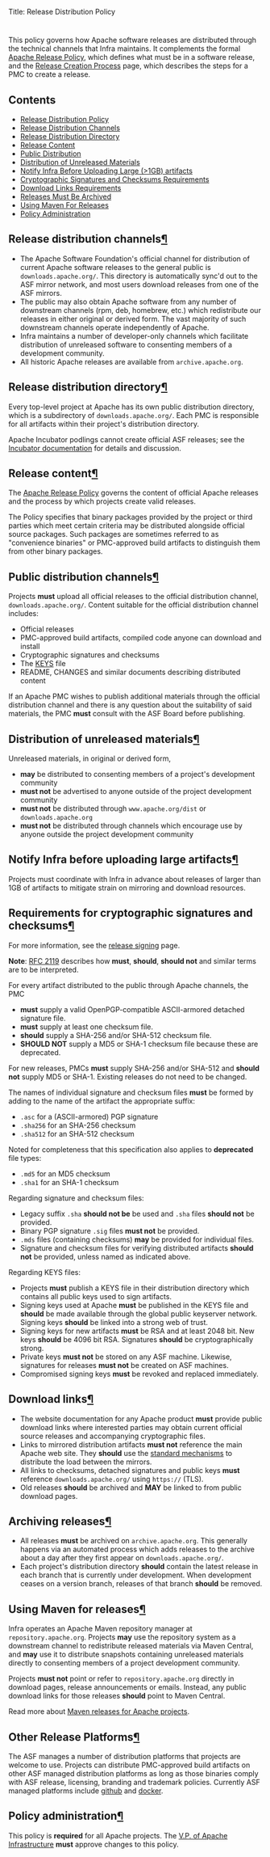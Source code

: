 Title: Release Distribution Policy

<h1 id="policy"> </h1>

This policy governs how Apache software releases are distributed through the technical channels that Infra maintains. It complements the formal <a href="https://www.apache.org/legal/release-policy.html" target="_blank">Apache Release Policy</a>, which defines what must be in a software release, and the [Release Creation Process](release-publishing.html) page, which describes the steps for a PMC to create a release.

<h2 id="links">Contents</h2>

<ul>
<li><a href="#policy">Release Distribution Policy</a></li>
<li><a href="#channels">Release Distribution Channels</a></li>
<li><a href="#dist-dir">Release Distribution Directory</a></li>
<li><a href="#release-content">Release Content</a></li>
<li><a href="#public-distribution">Public Distribution</a></li>
<li><a href="#unreleased">Distribution of Unreleased Materials</a></li>
<li><a href="#heads-up">Notify Infra Before Uploading Large (&gt;1GB) artifacts</a></li>
<li><a href="#sigs-and-sums">Cryptographic Signatures and Checksums Requirements</a></li>
<li><a href="#download-links">Download Links Requirements</a></li>
<li><a href="#archival">Releases Must Be Archived</a></li>
<li><a href="#maven">Using Maven For Releases</a></li>
<li><a href="#administration">Policy Administration</a></li>
</ul>


<h2 id="channels">Release distribution channels<a class="headerlink" href="#channels" title="Permanent link">&para;</a></h2>

  - The Apache Software Foundation's official channel for distribution of current Apache software releases to the general public is `downloads.apache.org/`. This directory is automatically sync'd out to the ASF mirror network, and most users download releases from one of the ASF mirrors.
  - The public may also obtain Apache software from any number of downstream channels (rpm, deb, homebrew, etc.) which redistribute our releases in either original or derived form. The vast majority of such downstream channels operate independently of Apache.
  - Infra maintains a number of developer-only channels which facilitate distribution of unreleased software to consenting members of a development community.
  - All historic Apache releases are available from `archive.apache.org`.
  
<h2 id="dist-dir">Release distribution directory<a class="headerlink" href="#dist-dir" title="Permanent link">&para;</a></h2>

Every top-level project at Apache has its own public distribution directory, which is a subdirectory of `downloads.apache.org/`. Each PMC is responsible for all artifacts within their project's distribution directory.

Apache Incubator podlings cannot create official ASF releases; see the <a href="http://incubator.apache.org/guides/releasemanagement.html" target="_blank">Incubator documentation</a> for details and discussion.

<h2 id="release-content">Release content<a class="headerlink" href="#release-content" title="Permanent link">&para;</a></h2>

The <a href="http://www.apache.org/dev/release#what" target="_blank">Apache Release Policy</a> governs the content of official Apache releases and the process by which projects create valid releases.

The Policy specifies that binary packages provided by the project or third parties which meet certain criteria may be distributed alongside official source packages. Such packages are sometimes referred to as "convenience binaries" or PMC-approved build artifacts to distinguish them from other binary packages.

<h2 id="public-distribution">Public distribution channels<a class="headerlink" href="#public-distribution" title="Permanent link">&para;</a></h2>

Projects **must** upload all official releases to the official distribution channel, `downloads.apache.org/`. Content suitable for the official distribution channel includes:

  - Official releases
  - PMC-approved build artifacts, compiled code anyone can download and install
  - Cryptographic signatures and checksums
  - The <a href="#sigs-and-sums">KEYS</a> file
  - README, CHANGES and similar documents describing distributed content

If an Apache PMC wishes to publish additional materials through the official distribution channel and there is any question about the suitability of said materials, the PMC **must** consult with the ASF Board before publishing.

<h2 id="unreleased">Distribution of unreleased materials<a class="headerlink" href="#unreleased" title="Permanent link">&para;</a></h2>

Unreleased materials, in original or derived form,

  -  **may** be distributed to consenting members of a project's development community
  -  **must not** be advertised to anyone outside of the project development community
  -  **must not** be distributed through `www.apache.org/dist` or `downloads.apache.org`
  -  **must not** be distributed through channels which encourage use by anyone outside the project development community

<h2 id="heads-up">Notify Infra before uploading large artifacts<a class="headerlink" href="#heads-up" title="Permanent link">&para;</a></h2>

Projects must coordinate with Infra in advance about releases of larger than 1GB of artifacts to mitigate strain on mirroring and download resources.

<h2 id="sigs-and-sums">Requirements for cryptographic signatures and checksums<a class="headerlink" href="#sigs-and-sums" title="Permanent link">&para;</a></h2>

For more information, see the <a href="https://www.apache.org/dev/release-signing.html" target="_blank">release signing</a> page.

**Note**: <a href="https://www.ietf.org/rfc/rfc2119.txt" target="_blank">RFC 2119</a> describes how **must**, **should**, **should not** and similar terms are to be interpreted.

For every artifact distributed to the public through Apache channels, the PMC

  - **must** supply a valid OpenPGP-compatible ASCII-armored detached signature file.
  - **must** supply at least one checksum file.
  - **should** supply a SHA-256 and/or SHA-512 checksum file.
  - **SHOULD NOT** supply a MD5 or SHA-1 checksum file because these are deprecated.

For new releases, PMCs **must** supply SHA-256 and/or SHA-512 and **should not** supply MD5 or SHA-1. Existing releases do not need to be changed.

The names of individual signature and checksum files **must** be formed by adding to the name of the artifact the appropriate suffix:

  - `.asc` for a (ASCII-armored) PGP signature
  - `.sha256` for an SHA-256 checksum
  - `.sha512` for an SHA-512 checksum
  
Noted for completeness that this specification also applies to **deprecated** file types:

  - `.md5` for an MD5 checksum
  - `.sha1` for an SHA-1 checksum

Regarding signature and checksum files:

  - Legacy suffix `.sha` **should not be** be used and `.sha` files **should not** be provided.
  - Binary PGP signature `.sig` files **must not** be provided.
  - `.mds` files (containing checksums) **may** be provided for individual files.
  - Signature and checksum files for verifying distributed artifacts **should not** be provided, unless named as indicated above.
  
Regarding KEYS files:

  - Projects **must** publish a KEYS file in their distribution directory which contains all public keys used to sign artifacts.
  - Signing keys used at Apache **must** be published in the KEYS file and **should** be made available through the global public keyserver network. Signing keys **should** be linked into a strong web of trust.
  - Signing keys for new artifacts **must** be RSA and at least 2048 bit. New keys **should** be 4096 bit RSA. Signatures **should** be cryptographically strong.
  - Private keys **must not** be stored on any ASF machine. Likewise, signatures for releases **must not** be created on ASF machines.
  - Compromised signing keys **must** be revoked and replaced immediately.
  
<h2 id="download-links">Download links<a class="headerlink" href="#download-links" title="Permanent link">&para;</a></h2>

  - The website documentation for any Apache product **must** provide public download links where interested parties may obtain current official source releases and accompanying cryptographic files.
  - Links to mirrored distribution artifacts **must not** reference the main Apache web site. They **should** use the [standard mechanisms](how-to-mirror.html) to distribute the load between the mirrors.
  - All links to checksums, detached signatures and public keys **must** reference `downloads.apache.org/` using `https://` (TLS).
  - Old releases **should** be archived and **MAY** be linked to from public download pages.
  
<h2 id="archival">Archiving releases<a class="headerlink" href="#archival" title="Permanent link">&para;</a></h2>

  - All releases **must** be archived on `archive.apache.org`. This generally happens via an automated process which adds releases to the archive about a day after they first appear on `downloads.apache.org/`.
  - Each project's distribution directory **should** contain the latest release in each branch that is currently under development. When development ceases on a version branch, releases of that branch **should** be removed.
  
<h2 id="maven">Using Maven for releases<a class="headerlink" href="#maven" title="Permanent link">&para;</a></h2>

Infra operates an Apache Maven repository manager at `repository.apache.org`. Projects **may** use the repository system as a downstream channel to redistribute released materials via Maven Central, and **may** use it to distribute snapshots containing unreleased materials directly to consenting members of a project development community.

Projects **must not** point or refer to `repository.apache.org` directly in download pages, release announcements or emails. Instead, any public download links for those releases **should** point to Maven Central.

Read more about [Maven releases for Apache projects](publishing-maven-artifacts.html).

<h2 id="other-platforms">Other Release Platforms<a class="headerlink" href="#other-platforms" title="Permanent link">&para;</a></h2>

The ASF manages a number of distribution platforms that projects are welcome to use. Projects can distribute PMC-approved build artifacts on other ASF managed distribution platforms as long as those binaries comply with ASF release, licensing, branding and trademark policies. Currently ASF managed platforms include <a href="https://github.com/apache" target="_blank">github</a> and <a href="https://hub.docker.com/u/apache" target="_blank">docker</a>.

<h2 id="administration">Policy administration<a class="headerlink" href="#administration" title="Permanent link">&para;</a></h2>

This policy is **required** for all Apache projects. The <a href="https://whimsy.apache.org/foundation/orgchart/vp-infra" target="_blank">V.P. of Apache Infrastructure</a> **must** approve changes to this policy.
